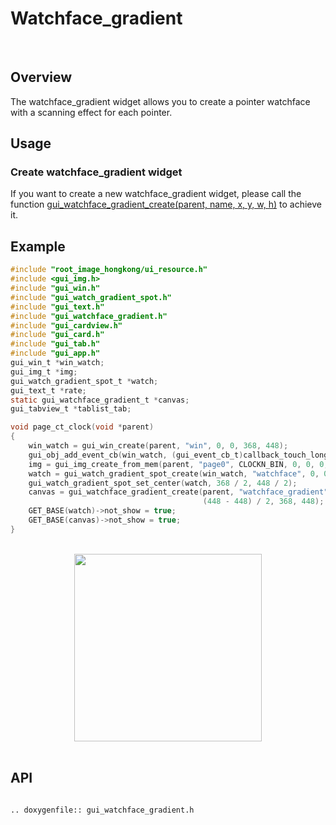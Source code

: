 # Watchface_gradient
<br>

## Overview

The watchface_gradient widget allows you to create a pointer watchface with a scanning effect for each pointer.

## Usage

### Create watchface_gradient widget

If you want to create a new watchface_gradient widget, please call the function [gui_watchface_gradient_create(parent, name, x, y, w, h)](#gui_watchface_gradient_create) to achieve it.

## Example

```c
#include "root_image_hongkong/ui_resource.h"
#include <gui_img.h>
#include "gui_win.h"
#include "gui_watch_gradient_spot.h"
#include "gui_text.h"
#include "gui_watchface_gradient.h"
#include "gui_cardview.h"
#include "gui_card.h"
#include "gui_tab.h"
#include "gui_app.h"
gui_win_t *win_watch;
gui_img_t *img;
gui_watch_gradient_spot_t *watch;
gui_text_t *rate;
static gui_watchface_gradient_t *canvas;
gui_tabview_t *tablist_tab;

void page_ct_clock(void *parent)
{
    win_watch = gui_win_create(parent, "win", 0, 0, 368, 448);
    gui_obj_add_event_cb(win_watch, (gui_event_cb_t)callback_touch_long, GUI_EVENT_TOUCH_LONG, NULL);
    img = gui_img_create_from_mem(parent, "page0", CLOCKN_BIN, 0, 0, 0, 0);
    watch = gui_watch_gradient_spot_create(win_watch, "watchface", 0, 0, 0, 0);
    gui_watch_gradient_spot_set_center(watch, 368 / 2, 448 / 2);
    canvas = gui_watchface_gradient_create(parent, "watchface_gradient", (368 - 368) / 2,
                                           (448 - 448) / 2, 368, 448);
    GET_BASE(watch)->not_show = true;
    GET_BASE(canvas)->not_show = true;
}
```

<br>
<div style="text-align: center"><img src="https://foruda.gitee.com/images/1699931787525761928/f8a2202f_10641540.png" width = "300" /></div>
<br>

<span id = "gui_watchface_gradient_create">

## API

</span>

```eval_rst

.. doxygenfile:: gui_watchface_gradient.h

```
